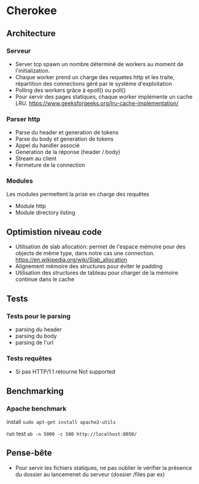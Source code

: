 # Cherokee

## Architecture

### Serveur

- Server tcp spawn un nombre déterminé de workers au moment de l'initialization.
- Chaque worker prend un charge des requetes http et les traite, répartition des connections géré par le système d'exploitation
- Polling des workers grâce à epoll() ou poll()
- Pour servir des pages statiques, chaque worker implémente un cache LRU. 
        https://www.geeksforgeeks.org/lru-cache-implementation/

### Parser http

- Parse du header et generation de tokens
- Parse du body et generation de tokens
- Appel du handler associé
- Generation de la réponse (header / body)
- Stream au client
- Fermeture de la connection

### Modules

Les modules permettent la prise en charge des requêtes
- Module http
- Module directory listing

## Optimistion niveau code

- Utilisation de slab allocation: permet de l'espace mémoire pour des objects de même type, dans notre cas une connection.
        https://en.wikipedia.org/wiki/Slab_allocation
- Alignement mémoire des structures pour éviter le padding
- Utilisation des structures de tableau pour charger de la mémoire continue dans le cache

## Tests

### Tests pour le parsing
- parsing du header
- parsing du body
- parsing de l'url

### Tests requêtes
- Si pas HTTP/1.1 retourne Not supported

## Benchmarking

### Apache benchmark
 install ```sudo apt-get install apache2-utils```
 
 run test ```ab -n 5000 -c 500 http://localhost:8050/```

## Pense-bête
- Pour servir les fichiers statiques, ne pas oublier le vérifier la présence du dossier au lancemenet du serveur (dossier /files par ex)

